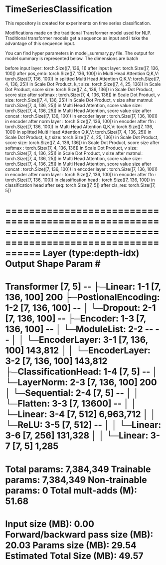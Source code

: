 # TimeSeriesClassification
This repository is created for experiments on time series classification. 

Modifications made on the traditional Transformer model used for NLP. 
Traditional transformer models get a sequence as input and I take the advantage of this sequence input.


You can find hyper parameters in model_summary.py file. 
The output for model summary is represented below. The dimensions are batch

before input layer: torch.Size([7, 136, 1])
after input layer: torch.Size([7, 136, 100])
after pos_emb: torch.Size([7, 136, 100])
in Multi Head Attention Q,K,V: torch.Size([7, 136, 100])
in splitted Multi Head Attention Q,K,V: torch.Size([7, 4, 136, 25])
in Scale Dot Product, k_t size: torch.Size([7, 4, 25, 136])
in Scale Dot Product, score size: torch.Size([7, 4, 136, 136])
in Scale Dot Product, score size after softmax : torch.Size([7, 4, 136, 136])
in Scale Dot Product, v size: torch.Size([7, 4, 136, 25])
in Scale Dot Product, v size after matmul: torch.Size([7, 4, 136, 25])
in Multi Head Attention, score value size: torch.Size([7, 4, 136, 25])
in Multi Head Attention, score value size after concat : torch.Size([7, 136, 100])
in encoder layer : torch.Size([7, 136, 100])
in encoder after norm layer : torch.Size([7, 136, 100])
in encoder after ffn : torch.Size([7, 136, 100])
in Multi Head Attention Q,K,V: torch.Size([7, 136, 100])
in splitted Multi Head Attention Q,K,V: torch.Size([7, 4, 136, 25])
in Scale Dot Product, k_t size: torch.Size([7, 4, 25, 136])
in Scale Dot Product, score size: torch.Size([7, 4, 136, 136])
in Scale Dot Product, score size after softmax : torch.Size([7, 4, 136, 136])
in Scale Dot Product, v size: torch.Size([7, 4, 136, 25])
in Scale Dot Product, v size after matmul: torch.Size([7, 4, 136, 25])
in Multi Head Attention, score value size: torch.Size([7, 4, 136, 25])
in Multi Head Attention, score value size after concat : torch.Size([7, 136, 100])
in encoder layer : torch.Size([7, 136, 100])
in encoder after norm layer : torch.Size([7, 136, 100])
in encoder after ffn : torch.Size([7, 136, 100])
in classification head : torch.Size([7, 136, 100])
in classification head after seq: torch.Size([7, 5])
after cls_res: torch.Size([7, 5]) 

==============================================================================================================
Layer (type:depth-idx)                                       Output Shape              Param #
==============================================================================================================
Transformer                                                  [7, 5]                    --
├─Linear: 1-1                                                [7, 136, 100]             200
├─PostionalEncoding: 1-2                                     [7, 136, 100]             --
│    └─Dropout: 2-1                                          [7, 136, 100]             --
├─Encoder: 1-3                                               [7, 136, 100]             --
│    └─ModuleList: 2-2                                       --                        --
│    │    └─EncoderLayer: 3-1                                [7, 136, 100]             143,812
│    │    └─EncoderLayer: 3-2                                [7, 136, 100]             143,812
├─ClassificationHead: 1-4                                    [7, 5]                    --
│    └─LayerNorm: 2-3                                        [7, 136, 100]             200
│    └─Sequential: 2-4                                       [7, 5]                    --
│    │    └─Flatten: 3-3                                     [7, 13600]                --
│    │    └─Linear: 3-4                                      [7, 512]                  6,963,712
│    │    └─ReLU: 3-5                                        [7, 512]                  --
│    │    └─Linear: 3-6                                      [7, 256]                  131,328
│    │    └─Linear: 3-7                                      [7, 5]                    1,285
==============================================================================================================
Total params: 7,384,349
Trainable params: 7,384,349
Non-trainable params: 0
Total mult-adds (M): 51.68
==============================================================================================================
Input size (MB): 0.00
Forward/backward pass size (MB): 20.03
Params size (MB): 29.54
Estimated Total Size (MB): 49.57
==============================================================================================================
 
